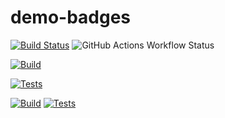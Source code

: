 # demo-badges

[![Build Status](https://github.com/Luca-Abele-101/demo-badges/actions/workflows/cmake-multi-platform.yml/badge.svg?branch=master&event=push&label=build)](https://github.com/Luca-Abele-101/demo-badges/actions/workflows/cmake-multi-platform.yml)
![GitHub Actions Workflow Status](https://img.shields.io/github/actions/workflow/status/Luca-Abele-101/demo-badges/cmake-multi-platform.yml?label=Build%20testing%20status)



[![Build](https://img.shields.io/github/actions/workflow/status/Luca-Abele-101/demo-badges/cmake-multi-platform.yml?label=🔧%20Build&query=jobs.build.conclusion&branch=master&cache_seconds=180)](https://github.com/Luca-Abele-101/demo-badges/actions)

[![Tests](https://img.shields.io/github/actions/workflow/status/Luca-Abele-101/demo-badges/cmake-multi-platform.yml?label=Tests&query=jobs.tests.conclusion&color=blue&branch=master&cache_seconds=180)](https://github.com/Luca-Abele-101/demo-badges/actions)


[![Build](https://img.shields.io/github/actions/workflow/status/Luca-Abele-101/demo-badges/cmake-multi-platform.yml?label=Build&job=build&branch=master)](https://github.com/Luca-Abele-101/demo-badges/actions)
[![Tests](https://img.shields.io/github/actions/workflow/status/Luca-Abele-101/demo-badges/cmake-multi-platform.yml?label=Tests&job=tests&branch=master)](https://github.com/Luca-Abele-101/demo-badges/actions)





